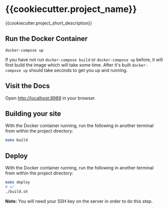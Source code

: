 # {{cookiecutter.project_name}}

{{cookiecutter.project_short_description}}

## Run the Docker Container

    docker-compose up

If you have not run `docker-compose build` or `docker-compose up` before, it will first build the image which will take some time. After it's built `docker-compose up` should take seconds to get you up and running.

## Visit the Docs
Open [http://localhost:8989](http://localhost:8989) in your browser.

## Building your site
With the Docker container running, run the following in another terminal from within the project directory:

```bash
make build
```

## Deploy
With the Docker container running, run the following in another terminal from within the project directory:

```bash
make deploy
# or
./build.sh
```

**Note:** You will need your SSH key on the server in order to do this step.
